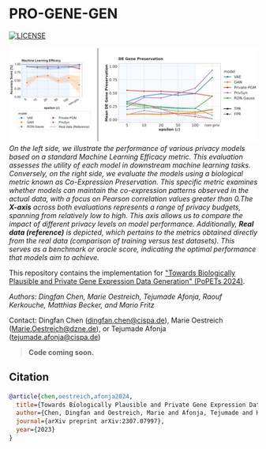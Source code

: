 # PRO-GENE-GEN
[![LICENSE](https://img.shields.io/badge/license-MIT-green?style=flat-square)](LICENSE)

![image](teaser_figure.jpg)
*On the left side, we illustrate the performance of various privacy models based on a standard Machine Learning Efficacy metric. This evaluation assesses the utility of each model in downstream machine learning tasks. Conversely, on the right side, we evaluate the models using a biological metric known as Co-Expression Preservation. This specific metric examines whether models can maintain the co-expression patterns observed in the actual data, with a focus on Pearson correlation values greater than 0.The **X-axis** across both evaluations represents a range of privacy budgets, spanning from relatively low to high. This axis allows us to compare the impact of different privacy levels on model performance. Additionally, **Real data (reference)** is depicted, which pertains to the metrics obtained directly from the real data (comparison of training versus test datasets). This serves as a benchmark or oracle score, indicating the optimal performance that models aim to achieve.*


This repository contains the implementation for ["Towards Biologically Plausible and Private Gene Expression Data Generation" (PoPETs 2024)]().

*Authors: Dingfan Chen, Marie Oestreich, Tejumade Afonja, Raouf Kerkouche, Matthias Becker, and Mario Fritz*

Contact: Dingfan Chen ([dingfan.chen@cispa.de](mailto:dingfan.chen@cispa.de)), Marie Oestreich ([Marie.Oestreich@dzne.de](mailto:marie.oestreich@dzne.de)), or Tejumade Afonja ([tejumade.afonja@cispa.de](mailto:tejumade.afonja@cispa.de))

> <b>Code coming soon.</b>



## Citation
```bibtex
@article{chen,oestreich,afonja2024,
  title={Towards Biologically Plausible and Private Gene Expression Data Generation},
  author={Chen, Dingfan and Oestreich, Marie and Afonja, Tejumade and Kerkouche, Raouf and Becker, Matthias and Fritz, Mario},
  journal={arXiv preprint arXiv:2307.07997},
  year={2023}
}
```


